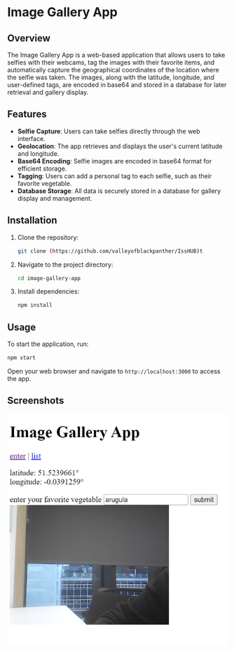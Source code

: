 # Image Gallery App

## Overview

The Image Gallery App is a web-based application that allows users to take selfies with their webcams, tag the images with their favorite items, and automatically capture the geographical coordinates of the location where the selfie was taken. The images, along with the latitude, longitude, and user-defined tags, are encoded in base64 and stored in a database for later retrieval and gallery display.

## Features

- **Selfie Capture**: Users can take selfies directly through the web interface.
- **Geolocation**: The app retrieves and displays the user's current latitude and longitude.
- **Base64 Encoding**: Selfie images are encoded in base64 format for efficient storage.
- **Tagging**: Users can add a personal tag to each selfie, such as their favorite vegetable.
- **Database Storage**: All data is securely stored in a database for gallery display and management.

## Installation

1. Clone the repository:
   ```sh
   git clone (https://github.com/valleyofblackpanther/IssHUB)t
   ```
2. Navigate to the project directory:
   ```sh
   cd image-gallery-app
   ```
3. Install dependencies:
   ```sh
   npm install
   ```

## Usage

To start the application, run:

```sh
npm start
```

Open your web browser and navigate to `http://localhost:3000` to access the app.



## Screenshots

![Image Gallery App Screenshot](image.png)
